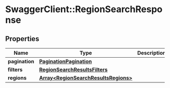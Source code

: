 # SwaggerClient::RegionSearchResponse

## Properties
Name | Type | Description | Notes
------------ | ------------- | ------------- | -------------
**pagination** | [**PaginationPagination**](PaginationPagination.md) |  | 
**filters** | [**RegionSearchResultsFilters**](RegionSearchResultsFilters.md) |  | [optional] 
**regions** | [**Array&lt;RegionSearchResultsRegions&gt;**](RegionSearchResultsRegions.md) |  | 


